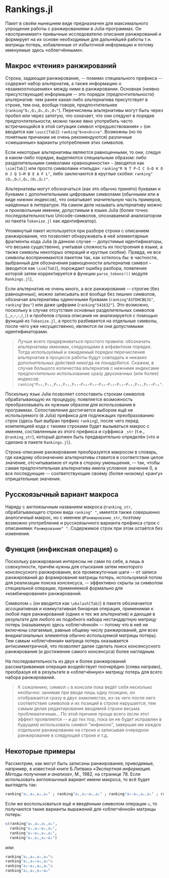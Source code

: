 ﻿# Rankings.jl

Пакет в своём нынешнем виде предназначен для максимального упрощения работы
с ранжированиями в Julia-программах. Он «воспринимает» привычные исследователю описания
ранжирований и формирует на их основе необходимые для дальнейшей работы т.н. матрицы
потерь, избавленные от избыточной информации и потому именуемые здесь «облегчёнными».


## Макрос «чтения» ранжирований

Строка, задающая ранжирование, -- помимо специального префикса -- содержит набор
альтернатив, а также информацию о «взаимоотношениях» между ними в ранжировании.
Основная (неявно присутствующая) информация -- это порядок (предпочтительности)
альтернатив: чем ранее какая-либо альтернатива присутствует в строке, тем она, вообще
говоря, предпочтительнее (`ranking"O₂,O₃,O₄,O₁,O₅"`). Перечислены альтернативы могут быть
через пробел или через запятую, что означает, что они следуют в порядке предпочтительности;
можно также явно употребить часто встречающийся в этой ситуации символ «предшествования» `≻`
(он вводится как `\succ[Tab]`): `ranking"b≻e≻d≻c≻a"`. Возможны (но по понятным причинам
не очень рекомендуются) различные «смешанные» варианты употребления этих символов.

Если некоторые альтернативы являются равноценными, то они, следуя в каком-либо порядке,
выделяются специальным образом: либо разделительными символами «равноценности» `∼`
(вводятся как `\sim[Tab]`) или просто символами «тильда»: `ranking"R N T P∼I C G∼D K O H J Q S∼M B E A F L"`,
либо заключаются в круглые скобки: `ranking"(O₂,O₃),O₄,(O₁,O₅)"`.

Альтернативы могут обозначаться (как это обычно принято) буквами и буквами с дополнительными
цифровыми символами (обычными или в виде нижних индексов), что охватывает значительную
часть примеров, найденных в литературе. На самом деле называть альтернативу
можно и произвольным именем, допустимым в языке Julia (более точно: последовательностью
Unicode-символов, опознаваемой анализатором из пакета `Tokenize.jl` как идентификатор).

Упомянутый пакет используется при разборе строки с описанием ранжирования, что позволяет
обнаруживать в ней элементарные фрагменты кода Julia (в данном случае -- допустимые
идентификаторы, что весьма существенно, учитывая сложность их построения в языке, а также
символы некоторых операций и круглые скобки). Правда, не все символы воспринимаются пакетом
так, как хотелось бы: в частности, выбранный для обозначения равноценности альтернатив
символ `∼` (вводится как `\sim[Tab]`), порождает ошибку разбора, появление которой затем
корректируется в функции `parse_tokens!()` модуля `Rankings.jl`), 

Если альтернатив не очень много, а все ранжирования -- строгие (без равноценных), можно
записывать всё вообще без лишних символов, обозначая альтернативы одиночными буквами
(`ranking"AIFDHCBEJG"`, `ranking"βαγ"`) или даже цифрами (`ranking"541632"`).
Это возможно, поскольку в случае отсутствия основных разделительных символов
(`,`,`≻`,`~`,`∼`,`(`,`)`) и пробелов строка описания не анализируется с помощью функций
из `Tokenize.jl`, а просто разбивается на отдельные символы, после чего уже несущественно,
являются ли они допустимыми идентификаторами.

> Лучше всего придерживаться простого правила: обозначать альтернативы именами,
> следующими в алфавитном порядке. Тогда используемый и ожидаемый порядки перечисления
> альтернатив в процессе работы будут совпадать и никаких дополнительных действий
> никогда не понадобится. Скажем, в случае большого количества альтернатив с нижними
> индексами предпочтительно использование сразу двухзначных (или более) индексов:
> `ranking"P₀₈,P₁₁,P₀₃,P₀₂,P₀₁∼P₀₄∼P₀₅∼P₀₆∼P₁₀∼P₁₂∼P₁₃,P₀₉,P₀₇∼P₁₄"`.

Поскольку язык Julia позволяет сопоставить строкам символов обрабатывающую их процедуру,
появляется возможность преобразовывать их нужным образом для использования в программах.
Сопоставление достигается выбором ещё не используемого (в Julia) префикса
для подлежащих преобразованию строк (здесь был выбран префикс `ranking`),
после чего перед компиляцией кода с такими строками будет вызываться макрос
с именем, составленным из этого префикса и суффикса `_str` (т.е., `@ranking_str`),
который должен быть предварительно определён (что и сделано в пакете `Rankings.jl`).

Строка-описание ранжирования преобразуется макросом в словарь, где каждому обозначению
альтернативы ставится в соответствие целое значение, отсчитываемое от нуля
в сторону уменьшения, -- так, чтобы самая предпочтительная альтернатива имела
условное значение 0, а все последующие -- соответствующие своему (более низкому)
«рангу» отрицательные значения.


## Русскоязычный вариант макроса

Наряду с англоязычным названием макроса `@ranking_str`, обрабатывающего строки вида
`ranking" "`, имеется также совершенно аналогичный макрос, но с именем `@Ранжирование_str`,
поэтому возможно употребление и русскоязычного варианта префикса строк с описаниями:
`Ранжирование" "`. Содержимое строк при этом остаётся без изменения.


## Функция (инфиксная операция) `⦸`

Поскольку ранжирования интересны не сами по себе, а лишь в совокупности, причём
нужны для отыскания затем некоторого консенсусного ранжирования, все промежуточные
шаги -- от записи ранжирований до формирования матрицы потерь, используемой потом
для реализации поиска консенсуса, -- эффективно скрыты за символом специальной операции,
применяемой формально для «комбинирования» ранжирований.

Символом `⦸` (он вводится как `\obslash[Tab]`) в пакете обозначается ассоциативная
и коммутативная бинарная операция, применимая к любой паре ранжирований (одних и
тех же альтернатив) и дающая в результате для любого их подобного набора нестандартную
матрицу потерь (называемую здесь «облегчённой» -- потому что в неё не включены слагаемые,
равные общему числу ранжирований, для всех внедиагональных элементов обычно используемой
матрицы потерь). Тем самым «облегчённая» матрица потерь оказывается антисимметричной,
что позволяет далее сделать поиск консенсусного ранжирования (и достижение самого
консенсуса) более наглядным.

На последовательность из двух и более ранжирований рассматриваемая операция воздействует
поочерёдно (слева направо), преобразуя её в результате в «облегчённую» матрицу потерь
для всего набора ранжирований.

> К сожалению, символ `⦸` в консоли пока ведёт себя несколько необычно: занимая
> при вводе лишь одну позицию, он отображается сразу в двух знакоместах, из-за чего
> после него соответствие символов и их позиций в строке нарушается, тем самым делая
> редактирование вводимой строки весьма проблематичным... По этой причине проще всего
> (если этот эффект проявляется -- и до тех пор, пока он не будет исправлен в будущем)
> использовать символ "инфиксно", завершая им каждое отдельное ранжирование на строке
> и записывая очередное ранжирование в следующей строке и т.д.


## Некоторые примеры

Рассмотрим, как могут быть записаны ранжирования, приводимые, например, в известной книге
Б.Литвака *«Экспертная информация. Методы получения и анализа»*, М., 1982, на странице 78.
Если использовать англоязычный вариант имени макроса, то всё будет выглядеть так: 
```julia
ranking"a₂,a₄,a₁,a₃" ; ranking"a₁,a₃∼a₄,a₂" ; ranking"a₂∼a₃,a₄,a₁" ; ranking"a₃,a₂,a₁∼a₄"
```
Если же воспользоваться ещё и введённым символом операции `⦸`, то получаются такие
варианты выражений для «облегчённой» матрицы потерь:
```julia
⦸(ranking"a₂,a₄,a₁,a₃",
  ranking"a₁,a₃∼a₄,a₂",
  ranking"a₂∼a₃,a₄,a₁",
  ranking"a₃,a₂,a₁∼a₄")
```
или:
```julia
ranking"a₂,a₄,a₁,a₃"⦸
ranking"a₁,a₃∼a₄,a₂"⦸
ranking"a₂∼a₃,a₄,a₁"⦸
ranking"a₃,a₂,a₁∼a₄"
```
